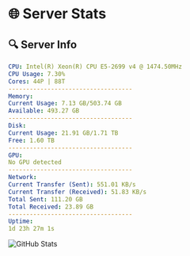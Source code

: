 # 🌐 Server Stats
## 🔍 Server Info
```yaml
CPU: Intel(R) Xeon(R) CPU E5-2699 v4 @ 1474.50MHz
CPU Usage: 7.30%
Cores: 44P | 88T
-----------------------------------
Memory:
Current Usage: 7.13 GB/503.74 GB
Available: 493.27 GB
-----------------------------------
Disk:
Current Usage: 21.91 GB/1.71 TB
Free: 1.60 TB
-----------------------------------
GPU:
No GPU detected
-----------------------------------
Network:
Current Transfer (Sent): 551.01 KB/s
Current Transfer (Received): 51.83 KB/s
Total Sent: 111.20 GB
Total Received: 23.89 GB
-----------------------------------
Uptime:
1d 23h 27m 1s
```
![GitHub Stats](https://img.shields.io/badge/Updated-2025-04-21_16:35:49-blue)